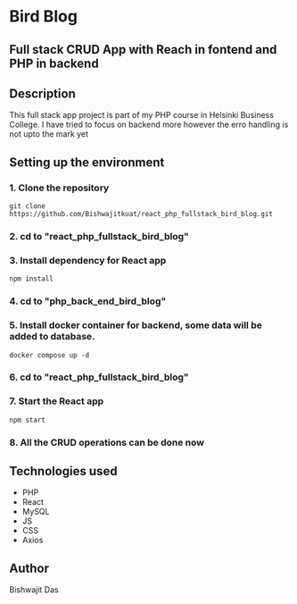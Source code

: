 # Bird Blog

## Full stack CRUD App with Reach in fontend and PHP in backend

## Description

This full stack app project is part of my PHP course in Helsinki Business College. I have tried to focus on backend more however the erro handling is not upto the mark yet

## Setting up the environment

### 1. Clone the repository

```
git clone https://github.com/Bishwajitkuat/react_php_fullstack_bird_blog.git

```

### 2. cd to "react_php_fullstack_bird_blog"

### 3. Install dependency for React app

```
npm install
```

### 4. cd to "php_back_end_bird_blog"

### 5. Install docker container for backend, some data will be added to database.

```
docker compose up -d
```

### 6. cd to "react_php_fullstack_bird_blog"

### 7. Start the React app

```
npm start
```

### 8. All the CRUD operations can be done now

## Technologies used

- PHP
- React
- MySQL
- JS
- CSS
- Axios

## Author

Bishwajit Das
